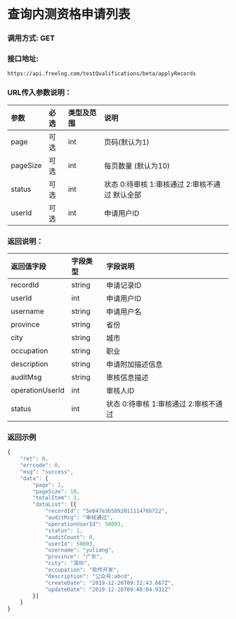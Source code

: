 # 查询内测资格申请列表

### 调用方式: GET

### 接口地址:

```
https://api.freelog.com/testQualifications/beta/applyRecords
```

### URL传入参数说明：

| 参数 | 必选 | 类型及范围 | 说明 |
| :--- | :--- | :--- | :--- |
| page | 可选 | int | 页码(默认为1) |
| pageSize | 可选 | int | 每页数量 (默认为10) |
| status | 可选 | int | 状态 0:待审核 1:审核通过 2:审核不通过  默认全部 |
| userId | 可选 | int | 申请用户ID |

### 返回说明：

| 返回值字段 | 字段类型 | 字段说明 |
| :--- | :--- | :--- |
| recordId | string |  申请记录ID |
| userId | int | 申请用户ID |
| username | string | 申请用户名 |
| province | string | 省份 |
| city | string | 城市 |
| occupation | string | 职业 |
| description | string | 申请附加描述信息 |
| auditMsg | string | 审核信息描述 |
| operationUserId | int | 审核人ID |
| status | int | 状态  0:待审核 1:审核通过 2:审核不通过 |

### 返回示例

```js
{
	"ret": 0,
	"errcode": 0,
	"msg": "success",
	"data": {
		"page": 1,
		"pageSize": 10,
		"totalItem": 1,
		"dataList": [{
			"recordId": "5e047e3b509201111476b722",
			"auditMsg": "审核通过",
			"operationUserId": 50003,
			"status": 1,
			"auditCount": 0,
			"userId": 50003,
			"username": "yuliang",
			"province": "广东",
			"city": "深圳",
			"occupation": "软件开发",
			"description": "公众号:abcd",
			"createDate": "2019-12-26T09:32:43.667Z",
			"updateDate": "2019-12-26T09:48:04.931Z"
		}]
	}
}
```


